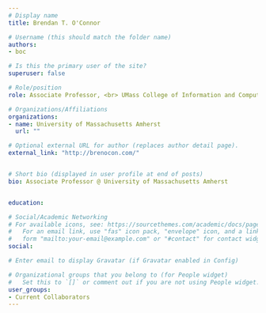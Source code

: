 ```yaml
---
# Display name
title: Brendan T. O'Connor 

# Username (this should match the folder name)
authors:
- boc

# Is this the primary user of the site?
superuser: false

# Role/position
role: Associate Professor, <br> UMass College of Information and Computer Sciences

# Organizations/Affiliations
organizations:
- name: University of Massachusetts Amherst
  url: ""

# Optional external URL for author (replaces author detail page).
external_link: "http://brenocon.com/"


# Short bio (displayed in user profile at end of posts)
bio: Associate Professor @ University of Massachusetts Amherst


education:

# Social/Academic Networking
# For available icons, see: https://sourcethemes.com/academic/docs/page-builder/#icons
#   For an email link, use "fas" icon pack, "envelope" icon, and a link in the
#   form "mailto:your-email@example.com" or "#contact" for contact widget.
social:

# Enter email to display Gravatar (if Gravatar enabled in Config)

# Organizational groups that you belong to (for People widget)
#   Set this to `[]` or comment out if you are not using People widget.
user_groups:
- Current Collaborators
---
```


